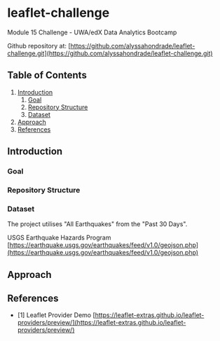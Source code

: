 # leaflet-challenge
Module 15 Challenge - UWA/edX Data Analytics Bootcamp

Github repository at: [https://github.com/alyssahondrade/leaflet-challenge.git](https://github.com/alyssahondrade/leaflet-challenge.git)


## Table of Contents
1. [Introduction]()
    1. [Goal]()
    2. [Repository Structure]()
    3. [Dataset]()
2. [Approach]()
3. [References]()


## Introduction

### Goal


### Repository Structure


### Dataset
The project utilises "All Earthquakes" from the "Past 30 Days".

USGS Earthquake Hazards Program [https://earthquake.usgs.gov/earthquakes/feed/v1.0/geojson.php](https://earthquake.usgs.gov/earthquakes/feed/v1.0/geojson.php)

## Approach


## References
- [1] Leaflet Provider Demo [https://leaflet-extras.github.io/leaflet-providers/preview/](https://leaflet-extras.github.io/leaflet-providers/preview/)